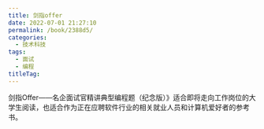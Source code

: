 ```yaml
---
title: 剑指offer
date: 2022-07-01 21:27:10
permalink: /book/2388d5/
categories: 
  - 技术科技
tags: 
  - 面试
  - 编程
titleTag: 
---
```


剑指Offer——名企面试官精讲典型编程题（纪念版）》适合即将走向工作岗位的大学生阅读，也适合作为正在应聘软件行业的相关就业人员和计算机爱好者的参考书。


<!-- more -->

<BookShelf
album="https://cdn.jsdelivr.net/gh/jonsam-ng/image-hosting@master/oxygen-space/image.9aeehp0k45k.webp"
title="剑指offer"
author="何海涛"
authorLink="https://book.douban.com/subject_search?search_text=%E4%BD%95%E6%B5%B7%E6%B6%9B"
intro="《剑指Offer——名企面试官精讲典型编程题（纪念版）》是为纪念本书英文版全球发行而推出的特殊版本，在原版基础上新增大量本书英文版中的精选题目，系统整理基础知识、代码质量、解题思路、优化效率和综合能力这5个面试要点。全书分为8章，主要包括面试流程：讨论面试每一环节需要注意的问题；面试需要的基础知识：从编程语言、数据结构及算法三方面总结程序员面试知识点；高质量代码：讨论影响代码质量的3个要素（规范性、完整性和鲁棒性），强调高质量代码除完成基本功能外，还能考虑特殊情况并对非法输入进行合理处理；解题思路：总结编程面试中解决难题的有效思考模式，如在面试中遇到复杂难题，应聘者可利用画图、举例和分解这3种方法将其化繁为简，先形成清晰思路再动手编程；优化时间和空间效率：读者将学会优化时间效率及空间换时间的常用算法，从而在面试中找到最优解；面试必备能力：总结应聘者如何充分表现学习和沟通能力，并通过具体面试题讨论如何培养知识迁移、抽象建模和发散思维能力；综合面试案例：总结哪些面试举动是不良行为，而哪些表现又是面试官所期待的行为；英文版面试题增补，优选久经欧美知名企业面试考验的经典题目，帮助国内读者开阔视野、增补技能。"
:tags="['面试', '编程']"
publisher="电子工业出版社"
lang="中文"
:pages="278"
link="https://www.aliyundrive.com/s/iEGZdoTz5GJ"
douban="https://book.douban.com/subject/25910559/"
/>
